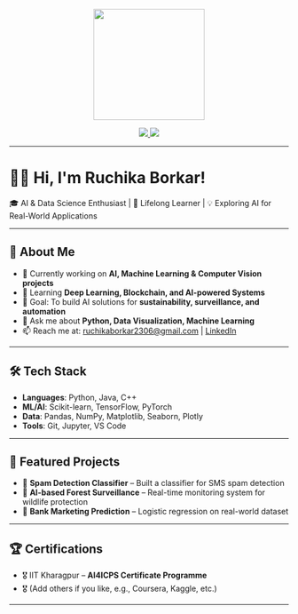 <!-- Profile Banner / Avatar -->
<p align="center">
  <img src="https://cdn-icons-png.flaticon.com/512/4825/4825071.png" width="200"/>
</p>

<!-- Social Links -->
<p align="center">
  <a href="https://www.linkedin.com/in/ruchika-borkar-b55329256/">
    <img src="https://img.shields.io/badge/LinkedIn-0077B5?style=for-the-badge&logo=linkedin&logoColor=white"/>
  </a>
  <a href="mailto:ruchikaborkar2306@gmail.com">
    <img src="https://img.shields.io/badge/Gmail-D14836?style=for-the-badge&logo=gmail&logoColor=white"/>
  </a>
</p>

---

# 👩‍💻 Hi, I'm Ruchika Borkar!  
🎓 AI & Data Science Enthusiast | 🌱 Lifelong Learner | 💡 Exploring AI for Real-World Applications  

---

## 🚀 About Me  
- 🔭 Currently working on **AI, Machine Learning & Computer Vision projects**  
- 🌱 Learning **Deep Learning, Blockchain, and AI-powered Systems**  
- 🎯 Goal: To build AI solutions for **sustainability, surveillance, and automation**  
- 💬 Ask me about **Python, Data Visualization, Machine Learning**  
- 📫 Reach me at: [ruchikaborkar2306@gmail.com](mailto:ruchikaborkar2306@gmail.com) | [LinkedIn](https://www.linkedin.com/in/ruchika-borkar-b55329256/)  

---

## 🛠️ Tech Stack  
- **Languages**: Python, Java, C++  
- **ML/AI**: Scikit-learn, TensorFlow, PyTorch  
- **Data**: Pandas, NumPy, Matplotlib, Seaborn, Plotly  
- **Tools**: Git, Jupyter, VS Code  

---

## 📌 Featured Projects  
- 🔹 **Spam Detection Classifier** – Built a classifier for SMS spam detection  
- 🔹 **AI-based Forest Surveillance** – Real-time monitoring system for wildlife protection  
- 🔹 **Bank Marketing Prediction** – Logistic regression on real-world dataset  

---

## 🏆 Certifications  
- 🎖️ IIT Kharagpur – **AI4ICPS Certificate Programme**  
- 🎖️ (Add others if you like, e.g., Coursera, Kaggle, etc.)  

---
